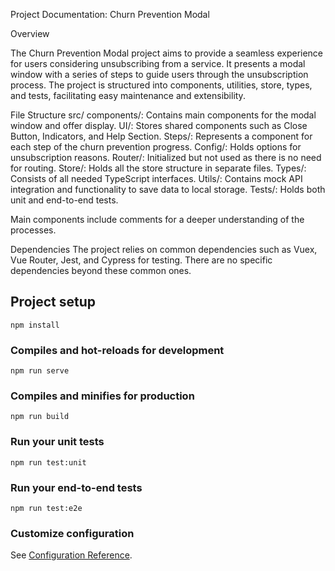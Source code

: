 Project Documentation: Churn Prevention Modal

Overview

The Churn Prevention Modal project aims to provide a seamless experience for users considering unsubscribing from a service. It presents a modal window with a series of steps to guide users through the unsubscription process. The project is structured into components, utilities, store, types, and tests, facilitating easy maintenance and extensibility.

File Structure
src/
components/: Contains main components for the modal window and offer display.
UI/: Stores shared components such as Close Button, Indicators, and Help Section.
Steps/: Represents a component for each step of the churn prevention progress.
Config/: Holds options for unsubscription reasons.
Router/: Initialized but not used as there is no need for routing.
Store/: Holds all the store structure in separate files.
Types/: Consists of all needed TypeScript interfaces.
Utils/: Contains mock API integration and functionality to save data to local storage.
Tests/: Holds both unit and end-to-end tests.

Main components include comments for a deeper understanding of the processes.

Dependencies
The project relies on common dependencies such as Vuex, Vue Router, Jest, and Cypress for testing. There are no specific dependencies beyond these common ones.

## Project setup
```
npm install
```

### Compiles and hot-reloads for development
```
npm run serve
```

### Compiles and minifies for production
```
npm run build
```

### Run your unit tests
```
npm run test:unit
```

### Run your end-to-end tests
```
npm run test:e2e
```

### Customize configuration
See [Configuration Reference](https://cli.vuejs.org/config/).
